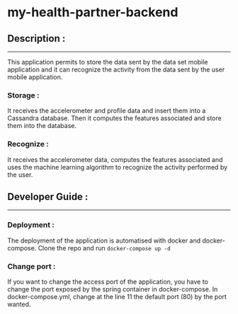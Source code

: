 my-health-partner-backend
=========================

Description :
-------------
*************

This application permits to store the data sent by the data set mobile application and it can recognize the activity 
from the data sent by the user mobile application.

### Storage :

It receives the accelerometer and profile data and insert them into a Cassandra database.
Then it computes the features associated and store them into the database.

### Recognize :

It receives the accelerometer data, computes the features associated and uses the machine learning algorithm to 
recognize the activity performed by the user.

Developer Guide :
-----------------
*****************

### Deployment :

The deployment of the application is automatised with docker and docker-compose.
Clone the repo and run ``docker-compose up -d``

### Change port :
If you want to change the access port of the application, you have to change the port exposed by the spring container in
docker-compose. In docker-compose.yml, change at the line 11 the default port (80) by the port wanted.